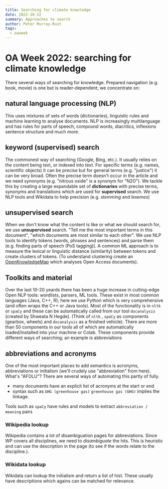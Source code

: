 ```yaml
---
title: Searching for climate knowledge
date: 2022-10-22
summary: Approaches to search 
author: Peter Murray-Rust
tags:
  - oaweek
---
```


# OA Week 2022: searching for climate knowledge

There several ways of searching for knowledge. Prepared navigation (e.g. book, movie) is one but is reader-dependent; we concentrate on:

## natural language processing (NLP)

This uses mixtures of sets of words (dictionaries), linguistic rules and machine learning to analyse 
documents. NLP is increasingly multilanguage and has rules for parts of speech, compound words, 
diacritics, inflexions sentence structure and much more. 

## keyword (supervised) search

The commonest way of searching (Google, Bing, etc.). It usually relies on the content being text, or indexed into text. For specific terms (e.g. names, 
scientific objects) it can be precise but for general terms (e.g. "justice") it can be very broad. Often the precise term doesn't occur in the 
article and we need synonyms (e.g. "nitrous oxide" is a synonym for "N2O"). 
We tackle this by creating a large expandable set of **dictionaries** with precise terms, synonyms and translations which are used for **supervised** search. We use NLP tools and Wikidata to help precision (e.g. *stemming* and *lexemes*)

## unsupervised search

When we don't know what the content is like or what we should search for, we use **unsupervised** 
search. "Tell me the most important terms in this document", "which documents are most similar to 
each other". We use NLP tools to identify tokens (words, phrases and sentences) and parse them (e.g. finding parts
of speech (PoS tagging)). A common ML approach is to measure the lexical or linguistic distance (similarity) between
tokens and create clusters of tokens. (To understand clustering create an [OpenKnowledgeMap](https://openknowledgemaps.org) which 
analyses Open Access documents).

## Toolkits and material

Over the last 10-20 yeards there has been a huge increase in cutting-edge Open NLP tools: wordlists, parsers, ML tools. 
These exist in most common languages (Java, C++, R); here we use Python which is very comprehensive (and often 
wraps the C++ or Java tools). Most of the functionality is in `nltk` or `spaCy` and these can be automatically 
called from our tool `docanalysis` (created by Shweata N Hegde). (Think of `nltk` , `spaCy` as components (gearbox, wheels) and 
`docanalysis` as a finished vehicle). There are more than 50 components in our tools all of which are automatically 
loaded/installed into your machine or Colab. These components provide different ways of searching; an example is abbreviations

## abbreviations and acronyms

One of the most important places to add semantics is acronyms, abbreviations or initialism (we'll crudely use "abbreviation"
from here). What's "AFOLU"? There are several ways of automating this partly of fully.
* many documents have an explicit list of acronyms at the start or end
* syntax such as
```GHG (greenhouse gas)```
```greenhouse gas (GHG)```
implies the linkage.

Tools such as `spaCy` have rules and models to extract `abbreviation / meaning` pairs

### Wikipedia lookup
Wikipedia contains a lot of disambiguation pages for abbreviations. Since WP covers all disciplines, we need to 
*disambiguate* the hits. This is heuristic and can use the description in the page (to see if the words relate to 
the discipline.). 

### Wikidata lookup
Wikidata can lookup the initialism and return a list of hist. These usually have descriptions which agains can be 
matched for relevance.




